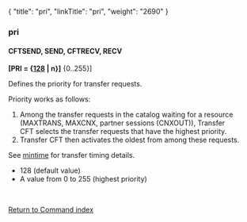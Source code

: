 {
    "title": "pri",
    "linkTitle": "pri",
    "weight": "2690"
}<span id="pri"></span>

### pri

#### CFTSEND, SEND, CFTRECV, RECV

**\[PRI = {<u>128</u>
| n}\]** {0..255}\]

Defines the priority for transfer requests.

Priority works as follows:

1.  Among the transfer requests in the catalog waiting for a resource (MAXTRANS, MAXCNX, partner sessions (CNXOUT)), Transfer CFT selects the transfer requests that have the highest priority.
2.  Transfer CFT then activates the oldest from among these requests.

See [mintime]() for transfer timing details.

-   128
    (default value)
-   A value from 0 to 255 (highest priority)

 

[Return to Command index](../../)
